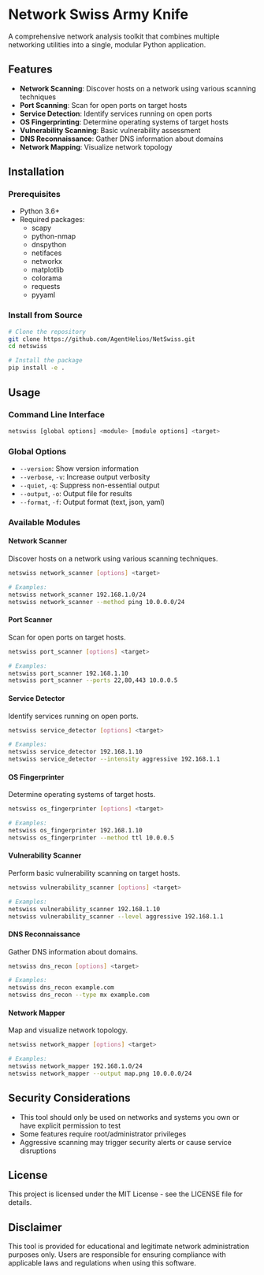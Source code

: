 # Network Swiss Army Knife

A comprehensive network analysis toolkit that combines multiple networking utilities into a single, modular Python application.

## Features

- **Network Scanning**: Discover hosts on a network using various scanning techniques
- **Port Scanning**: Scan for open ports on target hosts
- **Service Detection**: Identify services running on open ports
- **OS Fingerprinting**: Determine operating systems of target hosts
- **Vulnerability Scanning**: Basic vulnerability assessment
- **DNS Reconnaissance**: Gather DNS information about domains
- **Network Mapping**: Visualize network topology

## Installation

### Prerequisites

- Python 3.6+
- Required packages:
  - scapy
  - python-nmap
  - dnspython
  - netifaces
  - networkx
  - matplotlib
  - colorama
  - requests
  - pyyaml

### Install from Source

```bash
# Clone the repository
git clone https://github.com/AgentHelios/NetSwiss.git
cd netswiss

# Install the package
pip install -e .
```

## Usage

### Command Line Interface

```bash
netswiss [global options] <module> [module options] <target>
```

### Global Options

- `--version`: Show version information
- `--verbose`, `-v`: Increase output verbosity
- `--quiet`, `-q`: Suppress non-essential output
- `--output`, `-o`: Output file for results
- `--format`, `-f`: Output format (text, json, yaml)

### Available Modules

#### Network Scanner

Discover hosts on a network using various scanning techniques.

```bash
netswiss network_scanner [options] <target>

# Examples:
netswiss network_scanner 192.168.1.0/24
netswiss network_scanner --method ping 10.0.0.0/24
```

#### Port Scanner

Scan for open ports on target hosts.

```bash
netswiss port_scanner [options] <target>

# Examples:
netswiss port_scanner 192.168.1.10
netswiss port_scanner --ports 22,80,443 10.0.0.5
```

#### Service Detector

Identify services running on open ports.

```bash
netswiss service_detector [options] <target>

# Examples:
netswiss service_detector 192.168.1.10
netswiss service_detector --intensity aggressive 192.168.1.1
```

#### OS Fingerprinter

Determine operating systems of target hosts.

```bash
netswiss os_fingerprinter [options] <target>

# Examples:
netswiss os_fingerprinter 192.168.1.10
netswiss os_fingerprinter --method ttl 10.0.0.5
```

#### Vulnerability Scanner

Perform basic vulnerability scanning on target hosts.

```bash
netswiss vulnerability_scanner [options] <target>

# Examples:
netswiss vulnerability_scanner 192.168.1.10
netswiss vulnerability_scanner --level aggressive 192.168.1.1
```

#### DNS Reconnaissance

Gather DNS information about domains.

```bash
netswiss dns_recon [options] <target>

# Examples:
netswiss dns_recon example.com
netswiss dns_recon --type mx example.com
```

#### Network Mapper

Map and visualize network topology.

```bash
netswiss network_mapper [options] <target>

# Examples:
netswiss network_mapper 192.168.1.0/24
netswiss network_mapper --output map.png 10.0.0.0/24
```

## Security Considerations

- This tool should only be used on networks and systems you own or have explicit permission to test
- Some features require root/administrator privileges
- Aggressive scanning may trigger security alerts or cause service disruptions

## License

This project is licensed under the MIT License - see the LICENSE file for details.

## Disclaimer

This tool is provided for educational and legitimate network administration purposes only. Users are responsible for ensuring compliance with applicable laws and regulations when using this software.
